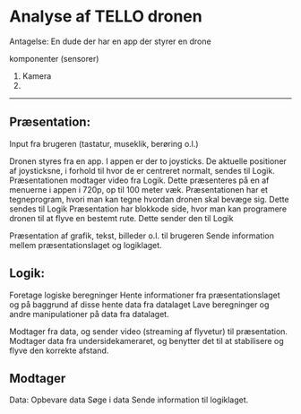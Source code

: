 # Analyse af TELLO dronen


Antagelse:
En dude der har en app der styrer en drone


komponenter (sensorer)
1. Kamera
2. 
------------------------
## Præsentation:

Input fra brugeren (tastatur, museklik, berøring o.l.)

Dronen styres fra en app. I appen er der to joysticks. De aktuelle positioner af joysticksne, i forhold til hvor de er centreret normalt, sendes til Logik.
Præsentationen modtager video fra Logik. Dette præsenteres på en af menuerne i appen i 720p, op til 100 meter væk.
Præsentationen har et tegneprogram, hvori man kan tegne hvordan dronen skal bevæge sig. Dette sendes til Logik
Præsentation har blokkode side, hvor man kan programere dronen til at flyve en bestemt rute. Dette sender den til Logik



Præsentation af grafik, tekst, billeder o.l. til brugeren
Sende information mellem præsentationslaget og logiklaget.



## Logik:
Foretage logiske beregninger
Hente informationer fra præsentationslaget og på baggrund af disse hente data fra datalaget
Lave beregninger og andre manipulationer på data fra datalaget.

Modtager fra data, og sender video (streaming af flyvetur) til præsentation.
Modtager data fra undersidekameraret, og benytter det til at stabilisere og flyve den korrekte afstand.

## Modtager 

Data:
Opbevare data
Søge i data
Sende information til logiklaget.



